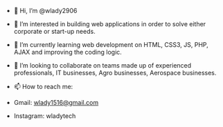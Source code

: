 - 👋 Hi, I’m @wlady2906
- 👀 I’m interested in building web applications in order to solve either corporate or start-up needs.
- 🌱 I’m currently learning web development on HTML, CSS3, JS, PHP, AJAX and improving the coding logic.
- 💞️ I’m looking to collaborate on teams made up of experienced professionals, IT businesses, Agro businesses, Aerospace businesses.
- 📫 How to reach me: 

- Gmail: wlady1516@gmail.com
- Instagram: wladytech


<!---
wlady2906/wlady2906 is a ✨ special ✨ repository because its `README.md` (this file) appears on your GitHub profile.
You can click the Preview link to take a look at your changes.
--->
